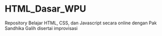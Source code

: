 # HTML_Dasar_WPU
Repository Belajar HTML, CSS, dan Javascript secara online dengan Pak Sandhika Galih disertai improvisasi
